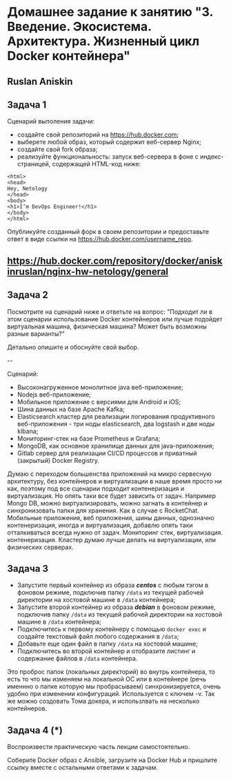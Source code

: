 
# Домашнее задание к занятию "3. Введение. Экосистема. Архитектура. Жизненный цикл Docker контейнера"

## Ruslan Aniskin


## Задача 1

Сценарий выполения задачи:

- создайте свой репозиторий на https://hub.docker.com;
- выберете любой образ, который содержит веб-сервер Nginx;
- создайте свой fork образа;
- реализуйте функциональность:
запуск веб-сервера в фоне с индекс-страницей, содержащей HTML-код ниже:
```
<html>
<head>
Hey, Netology
</head>
<body>
<h1>I’m DevOps Engineer!</h1>
</body>
</html>
```
Опубликуйте созданный форк в своем репозитории и предоставьте ответ в виде ссылки на https://hub.docker.com/username_repo.

## https://hub.docker.com/repository/docker/aniskinruslan/nginx-hw-netology/general 

## Задача 2

Посмотрите на сценарий ниже и ответьте на вопрос:
"Подходит ли в этом сценарии использование Docker контейнеров или лучше подойдет виртуальная машина, физическая машина? Может быть возможны разные варианты?"

Детально опишите и обоснуйте свой выбор.

--

Сценарий:

- Высоконагруженное монолитное java веб-приложение;
- Nodejs веб-приложение;
- Мобильное приложение c версиями для Android и iOS;
- Шина данных на базе Apache Kafka;
- Elasticsearch кластер для реализации логирования продуктивного веб-приложения - три ноды elasticsearch, два logstash и две ноды kibana;
- Мониторинг-стек на базе Prometheus и Grafana;
- MongoDB, как основное хранилище данных для java-приложения;
- Gitlab сервер для реализации CI/CD процессов и приватный (закрытый) Docker Registry.

Думаю с переходом большенства приложений на микро сервесную архитектуру, без контейнеров и виртуализации в наше время просто ни как, поэтому под все сценарии подходит контенеризация и виртуализация. Но опять таки все будет зависить от задач. 
Например Mongo DB, можно виртуализировать, можно загнать в контейнер и синхронизовать папки для хранения. Как в случае с RocketChat. 
Мобильные приложения, веб приложения, шины данных, однозначно контенеризация, иногда и виртуализация, добавлю опять таки отталкиваться всегда нужно от задач. 
Мониторинг стек, виртуализация. контенеризация. 
Кластер думаю лучше делать на виртуализации, или физических серверах. 

## Задача 3

- Запустите первый контейнер из образа ***centos*** c любым тэгом в фоновом режиме, подключив папку ```/data``` из текущей рабочей директории на хостовой машине в ```/data``` контейнера;
- Запустите второй контейнер из образа ***debian*** в фоновом режиме, подключив папку ```/data``` из текущей рабочей директории на хостовой машине в ```/data``` контейнера;
- Подключитесь к первому контейнеру с помощью ```docker exec``` и создайте текстовый файл любого содержания в ```/data```;
- Добавьте еще один файл в папку ```/data``` на хостовой машине;
- Подключитесь во второй контейнер и отобразите листинг и содержание файлов в ```/data``` контейнера.

Это проброс папок (локальных директорий) во внутрь контейнера, то есть то что мы изменяем на локальной ОС или в контейнере (речь именнно о папке которую мы пробрасываем) синхронизируется, очень удобно при изменении конфигураций. Используется с ключем -v. 
Так же можно создовать Тома докера, и использлвать на несколько контейнеров. 


## Задача 4 (*)

Воспроизвести практическую часть лекции самостоятельно.

Соберите Docker образ с Ansible, загрузите на Docker Hub и пришлите ссылку вместе с остальными ответами к задачам.



